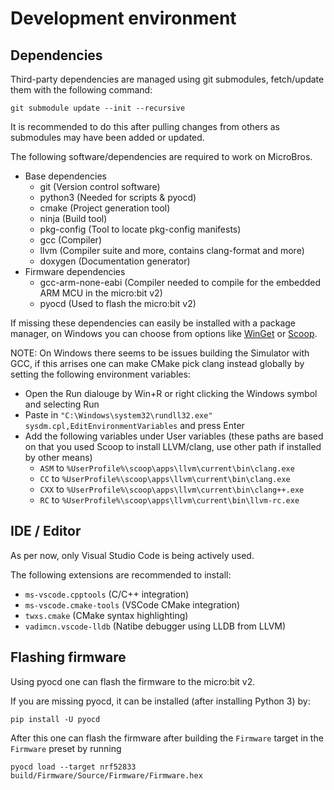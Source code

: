 # Development environment

## Dependencies

Third-party dependencies are managed using git submodules, fetch/update them with the following command:
```
git submodule update --init --recursive
```
It is recommended to do this after pulling changes from others as submodules may have been added or updated.

The following software/dependencies are required to work on MicroBros.
- Base dependencies
    - git (Version control software)
    - python3 (Needed for scripts & pyocd)
    - cmake (Project generation tool)
    - ninja (Build tool)
    - pkg-config (Tool to locate pkg-config manifests)
    - gcc (Compiler)
    - llvm (Compiler suite and more, contains clang-format and more)
    - doxygen (Documentation generator)
- Firmware dependencies
    - gcc-arm-none-eabi (Compiler needed to compile for the embedded ARM MCU in the micro:bit v2)
    - pyocd (Used to flash the micro:bit v2)

If missing these dependencies can easily be installed with a package manager, on Windows you can choose from options like [WinGet](https://learn.microsoft.com/en-us/windows/package-manager/winget/) or [Scoop](https://scoop.sh/).

NOTE: On Windows there seems to be issues building the Simulator with GCC, if this arrises one can make CMake pick clang instead globally by setting the following environment variables:
- Open the Run dialouge by Win+R or right clicking the Windows symbol and selecting Run
- Paste in `"C:\Windows\system32\rundll32.exe" sysdm.cpl,EditEnvironmentVariables` and press Enter
- Add the following variables under User variables (these paths are based on that you used Scoop to install LLVM/clang, use other path if installed by other means)
    - `ASM` to `%UserProfile%\scoop\apps\llvm\current\bin\clang.exe`
    - `CC` to `%UserProfile%\scoop\apps\llvm\current\bin\clang.exe`
    - `CXX` to `%UserProfile%\scoop\apps\llvm\current\bin\clang++.exe`
    - `RC` to `%UserProfile%\scoop\apps\llvm\current\bin\llvm-rc.exe`

## IDE / Editor

As per now, only Visual Studio Code is being actively used.

The following extensions are recommended to install:
- `ms-vscode.cpptools` (C/C++ integration)
- `ms-vscode.cmake-tools` (VSCode CMake integration)
- `twxs.cmake` (CMake syntax highlighting)
- `vadimcn.vscode-lldb` (Natibe debugger using LLDB from LLVM)

## Flashing firmware
Using pyocd one can flash the firmware to the micro:bit v2.

If you are missing pyocd, it can be installed (after installing Python 3) by:
```
pip install -U pyocd
```

After this one can flash the firmware after building the `Firmware` target in the `Firmware` preset by running
```
pyocd load --target nrf52833 build/Firmware/Source/Firmware/Firmware.hex
```
